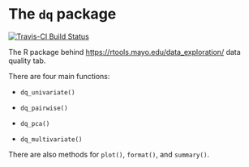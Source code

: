 # The `dq` package

[![Travis-CI Build Status](https://travis-ci.org/eheinzen/dq.svg?branch=master)](https://travis-ci.org/eheinzen/dq)

The R package behind https://rtools.mayo.edu/data_exploration/ data quality tab.

There are four main functions:

- `dq_univariate()`

- `dq_pairwise()`

- `dq_pca()`

- `dq_multivariate()`

There are also methods for `plot()`, `format()`, and `summary()`.

